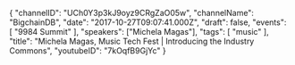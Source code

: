 {
    "channelID": "UCh0Y3p3kJ9oyz9CRgZaO05w",
    "channelName": "BigchainDB",
    "date": "2017-10-27T09:07:41.000Z",
    "draft": false,
    "events": [
        "9984 Summit"
    ],
    "speakers": ["Michela Magas"],
    "tags": [
        "music"
    ],
    "title": "Michela Magas, Music Tech Fest | Introducing the Industry Commons",
    "youtubeID": "7kOqfB9GjYc"
}
